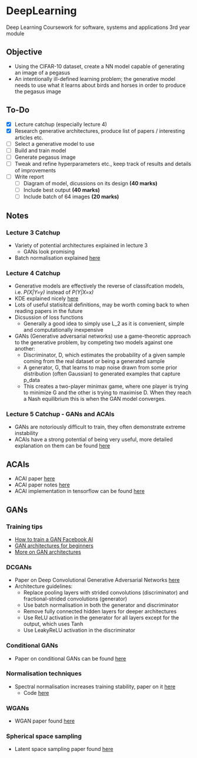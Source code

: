 # DeepLearning
Deep Learning Coursework for software, systems and applications 3rd year module

## Objective 
- Using the CIFAR-10 dataset, create a NN model capable of generating an image of a pegasus
- An intentionally ill-defined learning problem; the generative model needs to use what it learns about birds and horses in order to produce the pegasus image

## To-Do
- [x] Lecture catchup (especially lecture 4)
- [x] Research generative architectures, produce list of papers / interesting articles etc.
- [ ] Select a generative model to use
- [ ] Build and train model
- [ ] Generate pegasus image
- [ ] Tweak and refine hyperparameters etc., keep track of results and details of improvements
- [ ] Write report
  - [ ] Diagram of model, dicussions on its design **(40 marks)**
  - [ ] Include best output **(40 marks)** 
  - [ ] Include batch of 64 images **(20 marks)**

## Notes
### Lecture 3 Catchup 
- Variety of potential architectures explained in lecture 3
  - GANs look promising
- Batch normalisation explained [here](https://deeplizard.com/learn/video/dXB-KQYkzNU)

### Lecture 4 Catchup
- Generative models are effectively the reverse of classifcation models, i.e. *P(X|Y=y)* instead of *P(Y|X=x)*
- KDE explained nicely [here](https://mathisonian.github.io/kde/)
- Lots of useful statisitcal definitions, may be worth coming back to when reading papers in the future
- Dicsussion of loss functions
  - Generally a good idea to simply use L_2 as it is convenient, simple and computationally inexpensive
- GANs (Generative adversarial networks) use a game-theoretic approach to the generative problem, by competing two models against one another:
  - Discriminator, D, which estimates the probability of a given sample coming from the real dataset or being a generated sample
  - A generator, G, that learns to map noise drawn from some prior distribution (often Gaussian) to generated examples that capture p_data
  - This creates a two-player minimax game, where one player is trying to minimize G and the other is trying to maximise D. When they reach a Nash equilibrium this is when the GAN model converges.


### Lecture 5 Catchup - GANs and ACAIs
- GANs are notoriously difficult to train, they often demonstrate extreme instability
- ACAIs have a strong potential of being very useful, more detailed explanation on them can be found [here](https://www.kdnuggets.com/2019/03/interpolation-autoencoders-adversarial-regularizer.html)


## ACAIs
- ACAI paper [here](https://arxiv.org/pdf/1807.07543.pdf)
- ACAI paper notes [here](https://www.kdnuggets.com/2019/03/interpolation-autoencoders-adversarial-regularizer.html)
- ACAI implementation in tensorflow can be found [here](https://github.com/brain-research/acai)

## GANs

### Training tips
- [How to train a GAN Facebook AI](https://www.youtube.com/watch?time_continue=8&v=X1mUN6dD8uE&feature=emb_logo)
- [GAN architectures for beginners](https://sigmoidal.io/beginners-review-of-gan-architectures/)
- [More on GAN architectures](https://julianzaidi.wordpress.com/2017/04/24/deep-convolution-gan-dcgan-architecture-and-training/)
  
### DCGANs
- Paper on Deep Convolutional Generative Adversarial Networks [here](https://arxiv.org/pdf/1511.06434.pdf)
- Architecture guidelines:
  - Replace pooling layers with strided convolutions (discriminator) and fractional-strided convolutions (generator)
  - Use batch normalisation in both the generator and discriminator
  - Remove fully connected hidden layers for deeper architectures
  - Use ReLU activation in the generator for all layers except for the output, which uses Tanh
  - Use LeakyReLU activation in the discriminator

### Conditional GANs
- Paper on conditional GANs can be found [here](https://arxiv.org/pdf/1411.1784.pdf)

### Normalisation techniques
- Spectral normalisation increases training stability, paper on it [here](https://arxiv.org/pdf/1802.05957.pdf)
  - Code [here](https://github.com/pfnet-research/sngan_projection/blob/master/requirements.txt)
  
### WGANs 
- WGAN paper found [here](https://arxiv.org/pdf/1701.07875.pdf)

### Spherical space sampling
- Latent space sampling paper found [here](https://arxiv.org/pdf/1609.04468.pdf)
  